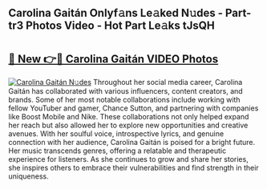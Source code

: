 ## Carolina Gaitán Onlyf𝚊ns Le𝚊ked N𝚞des - Part-tr3 Photos Video - Hot Part Le𝚊ks tJsQH

# <h2><a href="http://ac12444.deff.icu/?id=Carolina+Gait%c3%a1n">🔗 New 👉🔴 Carolina Gaitán VIDEO Photos</a></h2>

[![Carolina Gaitán N𝚞des](https://i.imgur.com/rIISA9y.gif)](http://ac12444.deff.icu/?id=Carolina+Gait%c3%a1n)
Throughout her social media career, Carolina Gaitán has collaborated with various influencers, content creators, and brands. Some of her most notable collaborations include working with fellow YouTuber and gamer, Chance Sutton, and partnering with companies like Boost Mobile and Nike. These collaborations not only helped expand her reach but also allowed her to explore new opportunities and creative avenues. With her soulful voice, introspective lyrics, and genuine connection with her audience, Carolina Gaitán is poised for a bright future. Her music transcends genres, offering a relatable and therapeutic experience for listeners. As she continues to grow and share her stories, she inspires others to embrace their vulnerabilities and find strength in their uniqueness.

